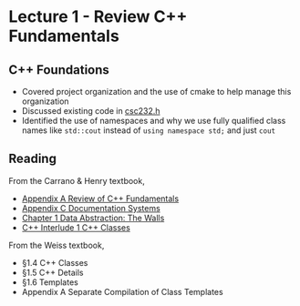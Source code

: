 # Lecture 1 - Review C++ Fundamentals

## C++ Foundations

* Covered project organization and the use of cmake to help manage this
  organization
* Discussed existing code in [csc232.h](../../include/csc232.h)
* Identified the use of namespaces and why we use fully qualified class
  names like `std::cout` instead of `using namespace std;` and just `cout`

## Reading

From the Carrano & Henry textbook,

* [Appendix A Review of C++ Fundamentals](https://msu.vitalsource.com/reader/books/9780138122782/epubcfi/6/574%5B%3Bvnd.vst.idref%3DP7001018341000000000000000006D88%5D!/4/2%5BP7001018341000000000000000006D88%5D/2/2%5BP7001018341000000000000000006D89%5D/7:7%5Biew%2C%20of%5D)
* [Appendix C Documentation Systems](https://msu.vitalsource.com/reader/books/9780138122782/epubcfi/6/608%5B%3Bvnd.vst.idref%3DP70010183410000000000000000076A5%5D!/4/2%5BP70010183410000000000000000076A5%5D/2/2%5BP70010183410000000000000000076A6%5D/7:5%5B%2B%20D%2Cocu%5D)
* [Chapter 1 Data Abstraction: The Walls](https://msu.vitalsource.com/reader/books/9780138122782/epubcfi/6/30%5B%3Bvnd.vst.idref%3DP7001018341000000000000000000784%5D!/4/2%5BP7001018341000000000000000000784%5D/2/2%5BP7001018341000000000000000000785%5D/7:0%5B%2C%20Da%5D)
* [C++ Interlude 1 C++ Classes](https://msu.vitalsource.com/reader/books/9780138122782/epubcfi/6/46%5B%3Bvnd.vst.idref%3DP70010183410000000000000000009FA%5D!/4/2%5BP70010183410000000000000000009FA%5D/2/2%5BP70010183410000000000000000009FB%5D/7:0%5B%2C%20C%2B%5D)

From the Weiss textbook,

* &sect;1.4 C++ Classes
* &sect;1.5 C++ Details
* &sect;1.6 Templates
* Appendix A Separate Compilation of Class Templates
